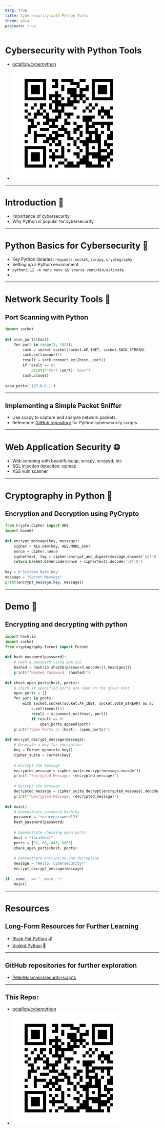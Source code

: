 ```yaml
---
marp: true
title: Cybersecurity with Python Tools
theme: gaia
paginate: true
---
```


# Cybersecurity with Python Tools

- [octaflop/cyberpython](https://github.com/octaflop/cyberpython)
- ![](./cyberpython_github_repo_qr.png) 

---


# Introduction 🔰

<!-- eta: 3min -->

- Importance of cybersecurity
- Why Python is popular for cybersecurity
<!-- joke: "Why did the hacker cross the road? Because that's where the security was weakest!" -->

---

# Python Basics for Cybersecurity 🐍


<!-- eta: 5min -->

- Key Python libraries: `requests`, `socket`, `scrapy`, `cryptography`
- Setting up a Python environment
- `python3.12 -m venv venv && source venv/bin/activate`
- 
<!-- tip: "Think of virtual environments as your personal cybersecurity lab coats." -->

---

# Network Security Tools 🛜

<!-- eta: 8min -->

## Port Scanning with Python

```python
import socket

def scan_ports(host):
    for port in range(1, 1025):
        sock = socket.socket(socket.AF_INET, socket.SOCK_STREAM)
        sock.settimeout(1)
        result = sock.connect_ex((host, port))
        if result == 0:
            print(f"Port {port}: Open")
        sock.close()

scan_ports('127.0.0.1')
```

<!-- Joke: "Port scanning is like knocking on doors to see if anyone's home... but less creepy." -->

---

## Implementing a Simple Packet Sniffer

- Use scapy to capture and analyze network packets.
- Reference: [GitHub repository](https://github.com/hposton/python-for-cybersecurity/blob/840769d04d2228803fd7493cdaf52c348b5db775/Part_8/8.2_Network_Sniffing/NetworkCredentialSniffing.py#L4) for Python cybersecurity scripts

---


# Web Application Security 🌐

<!-- eta: 8min -->

* Web scraping with beautifulsoup, scrapy, scrapyd; etc
* SQL injection detection: sqlmap
* XSS vuln scanner

---


# Cryptography in Python 🔐

<!-- eta: 8min -->

## Encryption and Decryption using PyCrypto

```python
from Crypto.Cipher import AES
import base64

def encrypt_message(key, message):
    cipher = AES.new(key, AES.MODE_EAX)
    nonce = cipher.nonce
    ciphertext, tag = cipher.encrypt_and_digest(message.encode('utf-8'))
    return base64.b64encode(nonce + ciphertext).decode('utf-8')

key = b'Sixteen byte key'
message = "Secret Message"
print(encrypt_message(key, message))

```

---

# Demo 🎡 

<!-- eta: 14min -->

## Encrypting and decrypting with python

```python
import hashlib
import socket
from cryptography.fernet import Fernet

def hash_password(password):
    # Hash a password using SHA-256
    hashed = hashlib.sha256(password.encode()).hexdigest()
    print(f"Hashed Password: {hashed}")

def check_open_ports(host, ports):
    # Check if specified ports are open on the given host
    open_ports = []
    for port in ports:
        with socket.socket(socket.AF_INET, socket.SOCK_STREAM) as s:
            s.settimeout(1)
            result = s.connect_ex((host, port))
            if result == 0:
                open_ports.append(port)
    print(f"Open Ports on {host}: {open_ports}")

def encrypt_decrypt_message(message):
    # Generate a key for encryption
    key = Fernet.generate_key()
    cipher_suite = Fernet(key)
    
    # Encrypt the message
    encrypted_message = cipher_suite.encrypt(message.encode())
    print(f"Encrypted Message: {encrypted_message}")
    
    # Decrypt the message
    decrypted_message = cipher_suite.decrypt(encrypted_message).decode()
    print(f"Decrypted Message: {decrypted_message}")

def main():
    # Demonstrate password hashing
    password = "securepassword123"
    hash_password(password)
    
    # Demonstrate checking open ports
    host = "localhost"
    ports = [22, 80, 443, 8080]
    check_open_ports(host, ports)
    
    # Demonstrate encryption and decryption
    message = "Hello, Cybersecurity!"
    encrypt_decrypt_message(message)

if __name__ == "__main__":
    main()
```

---

# Resources

## Long-Form Resources for Further Learning

- [Black Hat Python](https://nostarch.com/black-hat-python2E) 💰
- [Violent Python](https://github.com/tanc7/hacking-books/blob/master/Violent%20Python%20-%20A%20Cookbook%20for%20Hackers,%20Forensic%20Analysts,%20Penetration%20Testers%20and%20Security%20Engineers.pdf) 📖


---

## GitHub repositories for further exploration

- [PeterMosmans/security-scripts](https://github.com/PeterMosmans/security-scripts)


<!-- Joke: "Remember, in cybersecurity, the only thing more important than Python is coffee!" -->

---

## This Repo:


- [octaflop/cyberpython](https://github.com/octaflop/cyberpython)
- ![](./cyberpython_github_repo_qr.png)